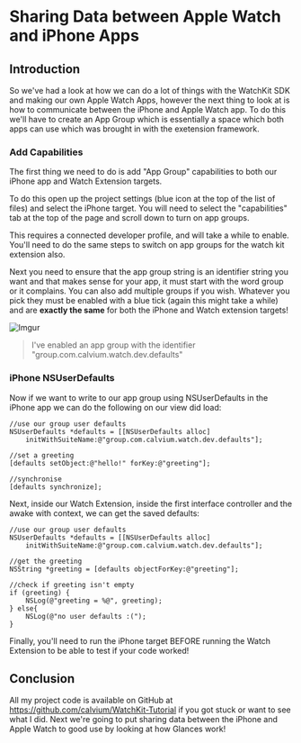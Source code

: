 # Sharing Data between Apple Watch and iPhone Apps

## Introduction

So we've had a look at how we can do a lot of things with the WatchKit SDK and making our own Apple Watch Apps, however the next thing to look at is how to communicate between the iPhone and Apple Watch app. To do this we'll have to create an App Group which is essentially a space which both apps can use which was brought in with the exetension framework. 

### Add Capabilities

The first thing we need to do is add "App Group" capabilities to both our iPhone app and Watch Extension targets.

To do this open up the project settings (blue icon at the top of the list of files) and select the iPhone target. You will need to select the "capabilities" tab at the top of the page and scroll down to turn on app groups.

This requires a connected developer profile, and will take a while to enable. You'll need to do the same steps to switch on app groups for the watch kit extension also.

Next you need to ensure that the app group string is an identifier string you want and that makes sense for your app, it must start with the word group or it complains. You can also add multiple groups if you wish. Whatever you pick they must be enabled with a blue tick (again this might take a while) and are **exactly the same** for both the iPhone and Watch extension targets!

![Imgur](http://i.imgur.com/eTszOm4.png)
> I've enabled an app group with the identifier "group.com.calvium.watch.dev.defaults"


### iPhone NSUserDefaults

Now if we want to write to our app group using NSUserDefaults in the iPhone app we can do the following on our view did load:

```obj-c
//use our group user defaults
NSUserDefaults *defaults = [[NSUserDefaults alloc] 	
    initWithSuiteName:@"group.com.calvium.watch.dev.defaults"];

//set a greeting
[defaults setObject:@"hello!" forKey:@"greeting"];

//synchronise
[defaults synchronize];
```

Next, inside our Watch Extension, inside the first interface controller and the awake with context, we can get the saved defaults:

```obj-c
//use our group user defaults
NSUserDefaults *defaults = [[NSUserDefaults alloc] 
    initWithSuiteName:@"group.com.calvium.watch.dev.defaults"];

//get the greeting    
NSString *greeting = [defaults objectForKey:@"greeting"];

//check if greeting isn't empty
if (greeting) {
    NSLog(@"greeting = %@", greeting);
} else{
    NSLog(@"no user defaults :(");
}
```

Finally, you'll need to run the iPhone target BEFORE running the Watch Extension to be able to test if your code worked!

## Conclusion

All my project code is available on GitHub at https://github.com/calvium/WatchKit-Tutorial if you got stuck or want to see what I did. Next we're going to put sharing data between the iPhone and Apple Watch to good use by looking at how Glances work!